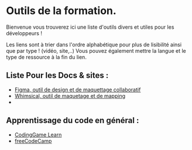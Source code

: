 # Outils de la formation.  

Bienvenue vous trouverez ici une liste d'outils divers et utiles pour les développeurs !

Les liens sont à trier dans l'ordre alphabétique pour plus de lisibilité ainsi que par type ! (vidéo, site,..)
Vous pouvez également mettre la langue et le type de ressource à la fin du lien.

## Liste Pour les Docs & sites :   

* [Figma, outil de design et de maquettage collaboratif](https://www.figma.com/)
* [Whimsical, outil de maquetage et de mapping](https://whimsical.com/)
*


## Apprentissage du code en général :

* [CodingGame Learn](https://www.codingame.com/learn)
* [freeCodeCamp](https://www.freecodecamp.org/)